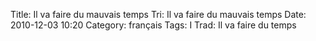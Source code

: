 Title: Il va faire du mauvais temps
 Tri: Il va faire du mauvais temps
 Date: 2010-12-03 10:20
 Category: français
 Tags: I
 Trad: Il va faire du temps
 